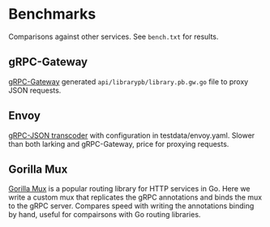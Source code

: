# Benchmarks

Comparisons against other services. See `bench.txt` for results.

## gRPC-Gateway

[gRPC-Gateway](https://github.com/grpc-ecosystem/grpc-gateway)
generated `api/librarypb/library.pb.gw.go` file to proxy JSON requests.

## Envoy

[gRPC-JSON transcoder](https://www.envoyproxy.io/docs/envoy/latest/configuration/http/http_filters/grpc_json_transcoder_filter) with configuration in testdata/envoy.yaml.
Slower than both larking and gRPC-Gateway, price for proxying requests.

## Gorilla Mux

[Gorilla Mux](https://github.com/gorilla/mux) is a popular routing library for HTTP services in Go.
Here we write a custom mux that replicates the gRPC annotations and binds the mux to the gRPC server.
Compares speed with writing the annotations binding by hand, useful for compairsons with Go routing libraries.
